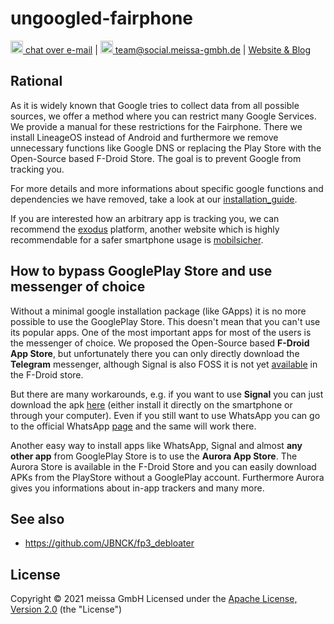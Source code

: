 # ungoogled-fairphone

[<img src="https://domaindrivenarchitecture.org/img/delta-chat.svg" width=20 alt="DeltaChat"> chat over e-mail](mailto:buero@meissa-gmbh.de?subject=community-chat) | [<img src="https://meissa-gmbh.de/img/community/Mastodon_Logotype.svg" width=20 alt="team@social.meissa-gmbh.de"> team@social.meissa-gmbh.de](https://social.meissa-gmbh.de/@team) | [Website & Blog](https://domaindrivenarchitecture.org)

## Rational

As it is widely known that Google tries to collect data from all possible sources, we offer a method where you can restrict many Google Services. We provide a manual for these restrictions for the Fairphone. There we install LineageOS instead of Android and furthermore we remove unnecessary functions like Google DNS or replacing the Play Store with the Open-Source based F-Droid Store. The goal is to prevent Google from tracking you.

For more details and more informations about specific google functions and dependencies we have removed, take a look at our [installation_guide](https://gitlab.com/domaindrivenarchitecture/ungoogled-fairphone/-/blob/main/installation_guide.md).


If you are interested how an arbitrary app is tracking you, we can recommend the [exodus][privacy] platform, another website which is highly recommendable for a safer smartphone usage is [mobilsicher][privacyII].

## How to bypass GooglePlay Store and use messenger of choice

Without a minimal google installation package (like GApps) it is no more possible to use the GooglePlay Store. This doesn't mean that you can't use its popular apps.
One of the most important apps for most of the users is the messenger of choice. We proposed the Open-Source based **F-Droid App Store**, but unfortunately there you can only directly download the **Telegram** messenger, although Signal is also FOSS it is not yet [available][signal] in the F-Droid store. 

But there are many workarounds, e.g. if you want to use **Signal** you can just download the apk [here][signalapk] (either install it directly on the smartphone or through your computer). Even if you still want to use WhatsApp you can go to the official WhatsApp [page][whatsapp] and the same will work there. 

Another easy way to install apps like WhatsApp, Signal and almost **any other app** from GooglePlay Store is to use the **Aurora App Store**. The Aurora Store is available in the F-Droid Store and you can easily download APKs from the PlayStore without a GooglePlay account. Furthermore Aurora gives you informations about in-app trackers and many more.



## See also
* https://github.com/JBNCK/fp3_debloater


## License
Copyright © 2021 meissa GmbH
Licensed under the [Apache License, Version 2.0](LICENSE) (the "License")


[privacy]: https://reports.exodus-privacy.eu.org/de/
[privacyII]: https://mobilsicher.de/
[signalapk]: https://signal.org/android/apk/
[whatsapp]: https://www.whatsapp.com/download/
[signal]: https://github.com/signalapp/Signal-Android/issues/281#issuecomment-21762482
